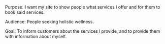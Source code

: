 Purpose:
I want my site to show people what services I offer and for them to book said services.

Audience:
People seeking holistic wellness.

Goal:
To inform customers about the services I provide, and to provide them with information about myself.